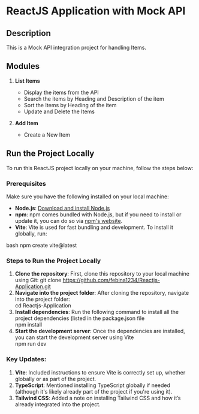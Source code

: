 # ReactJS Application with Mock API
## Description
This is a Mock API integration project for handling Items.

## Modules

1. **List Items**
   - Display the items from the API
   - Search the items by Heading and Description of the item
   - Sort the Items by Heading of the item
   - Update and Delete the Items

2. **Add Item**
   - Create a New Item
     
## Run the Project Locally

To run this ReactJS project locally on your machine, follow the steps below:

### Prerequisites
Make sure you have the following installed on your local machine:

- **Node.js**: [Download and install Node.js](https://nodejs.org/)
- **npm**: npm comes bundled with Node.js, but if you need to install or update it, you can do so via [npm's website](https://www.npmjs.com/get-npm).
- **Vite**: Vite is used for fast bundling and development. To install it globally, run:
  
bash
  npm create vite@latest
  
 ### Steps to Run the Project Locally

1. **Clone the repository**:
   First, clone this repository to your local machine using Git:
   git clone https://github.com/febina1234/Reactjs-Application.git
2. **Navigate into the project folder**:
      After cloning the repository, navigate into the project folder:<br>
      cd Reactjs-Application
4. **Install dependencies**:
      Run the following command to install all the project dependencies (listed in the package.json file<br>
      npm install
6. **Start the development server**:
      Once the dependencies are installed, you can start the development server using Vite<br>
      npm run dev


   
### Key Updates:
1. **Vite**: Included instructions to ensure Vite is correctly set up, whether globally or as part of the project.
2. **TypeScript**: Mentioned installing TypeScript globally if needed (although it's likely already part of the project if you're using it).
3. **Tailwind CSS**: Added a note on installing Tailwind CSS and how it’s already integrated into the project.

